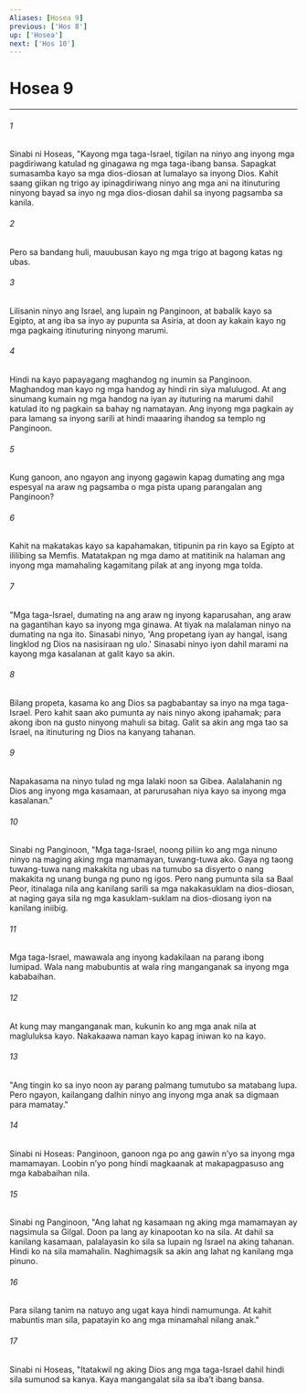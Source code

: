 ```yaml
---
Aliases: [Hosea 9]
previous: ['Hos 8']
up: ['Hosea']
next: ['Hos 10']
---
```

# Hosea 9

***


###### 1 


Sinabi ni Hoseas, "Kayong mga taga-Israel, tigilan na ninyo ang inyong mga pagdiriwang katulad ng ginagawa ng mga taga-ibang bansa. Sapagkat sumasamba kayo sa mga dios-diosan at lumalayo sa inyong Dios. Kahit saang giikan ng trigo ay ipinagdiriwang ninyo ang mga ani na itinuturing ninyong bayad sa inyo ng mga dios-diosan dahil sa inyong pagsamba sa kanila. 


###### 2 


Pero sa bandang huli, mauubusan kayo ng mga trigo at bagong katas ng ubas. 


###### 3 


Lilisanin ninyo ang Israel, ang lupain ng Panginoon, at babalik kayo sa Egipto, at ang iba sa inyo ay pupunta sa Asiria, at doon ay kakain kayo ng mga pagkaing itinuturing ninyong marumi. 


###### 4 


Hindi na kayo papayagang maghandog ng inumin sa Panginoon. Maghandog man kayo ng mga handog ay hindi rin siya malulugod. At ang sinumang kumain ng mga handog na iyan ay ituturing na marumi dahil katulad ito ng pagkain sa bahay ng namatayan. Ang inyong mga pagkain ay para lamang sa inyong sarili at hindi maaaring ihandog sa templo ng Panginoon. 


###### 5 


Kung ganoon, ano ngayon ang inyong gagawin kapag dumating ang mga espesyal na araw ng pagsamba o mga pista upang parangalan ang Panginoon? 


###### 6 


Kahit na makatakas kayo sa kapahamakan, titipunin pa rin kayo sa Egipto at ililibing sa Memfis. Matatakpan ng mga damo at matitinik na halaman ang inyong mga mamahaling kagamitang pilak at ang inyong mga tolda. 


###### 7 


"Mga taga-Israel, dumating na ang araw ng inyong kaparusahan, ang araw na gagantihan kayo sa inyong mga ginawa. At tiyak na malalaman ninyo na dumating na nga ito. Sinasabi ninyo, 'Ang propetang iyan ay hangal, isang lingklod ng Dios na nasisiraan ng ulo.' Sinasabi ninyo iyon dahil marami na kayong mga kasalanan at galit kayo sa akin. 


###### 8 


Bilang propeta, kasama ko ang Dios sa pagbabantay sa inyo na mga taga-Israel. Pero kahit saan ako pumunta ay nais ninyo akong ipahamak; para akong ibon na gusto ninyong mahuli sa bitag. Galit sa akin ang mga tao sa Israel, na itinuturing ng Dios na kanyang tahanan. 


###### 9 


Napakasama na ninyo tulad ng mga lalaki noon sa Gibea. Aalalahanin ng Dios ang inyong mga kasamaan, at parurusahan niya kayo sa inyong mga kasalanan." 


###### 10 


Sinabi ng Panginoon, "Mga taga-Israel, noong piliin ko ang mga ninuno ninyo na maging aking mga mamamayan, tuwang-tuwa ako. Gaya ng taong tuwang-tuwa nang makakita ng ubas na tumubo sa disyerto o nang makakita ng unang bunga ng puno ng igos. Pero nang pumunta sila sa Baal Peor, itinalaga nila ang kanilang sarili sa mga nakakasuklam na dios-diosan, at naging gaya sila ng mga kasuklam-suklam na dios-diosang iyon na kanilang iniibig. 


###### 11 


Mga taga-Israel, mawawala ang inyong kadakilaan na parang ibong lumipad. Wala nang mabubuntis at wala ring manganganak sa inyong mga kababaihan. 


###### 12 


At kung may manganganak man, kukunin ko ang mga anak nila at magluluksa kayo. Nakakaawa naman kayo kapag iniwan ko na kayo. 


###### 13 


"Ang tingin ko sa inyo noon ay parang palmang tumutubo sa matabang lupa. Pero ngayon, kailangang dalhin ninyo ang inyong mga anak sa digmaan para mamatay." 


###### 14 


Sinabi ni Hoseas: Panginoon, ganoon nga po ang gawin nʼyo sa inyong mga mamamayan. Loobin nʼyo pong hindi magkaanak at makapagpasuso ang mga kababaihan nila. 


###### 15 


Sinabi ng Panginoon, "Ang lahat ng kasamaan ng aking mga mamamayan ay nagsimula sa Gilgal. Doon pa lang ay kinapootan ko na sila. At dahil sa kanilang kasamaan, palalayasin ko sila sa lupain ng Israel na aking tahanan. Hindi ko na sila mamahalin. Naghimagsik sa akin ang lahat ng kanilang mga pinuno. 


###### 16 


Para silang tanim na natuyo ang ugat kaya hindi namumunga. At kahit mabuntis man sila, papatayin ko ang mga minamahal nilang anak." 


###### 17 


Sinabi ni Hoseas, "Itatakwil ng aking Dios ang mga taga-Israel dahil hindi sila sumunod sa kanya. Kaya mangangalat sila sa ibaʼt ibang bansa.
